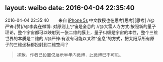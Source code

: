 layout: weibo
date: 2016-04-04 22:35:40
---
2016-04-04 22:35:40  &nbsp;&nbsp;&nbsp;&nbsp;&nbsp;&nbsp; 来自 <a href="sinaweibo://customweibosource" rel="nofollow">iPhone 5s</a>
中文教授也在思考[思考][思考] //@严锋:[赞]//@李淼在微博: 对原则上宇宙是全息的 //@大雷人寺方丈:按照新的量子理论，整个宇宙都可以映射到一张二维的膜上，量子纠缠是宇宙的本性，整个三维世界的本质是二维的 //@严锋:有没有可能以某种“全息”的方式，把太阳系所有原子的三维坐标都投射到二维空间？
>  抱歉，作者已设置仅展示半年内微博，此微博已不可见。 ​​​
